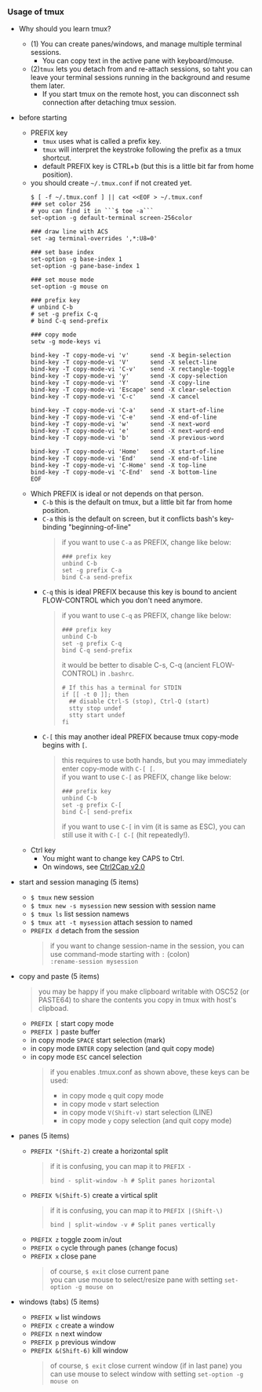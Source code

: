 ### Usage of tmux
- Why should you learn tmux?
  - (1) You can create panes/windows, and manage multiple terminal sessions.
    - You can copy text in the active pane with keyboard/mouse.
  - (2)```tmux``` lets you detach from and re-attach sessions, so taht you can leave your terminal sessions running in the background and resume them later.
    - If you start tmux on the remote host, you can disconnect ssh connection after detaching tmux session.
- before starting
  - PREFIX key
    - ```tmux``` uses what is called a prefix key. 
    - ```tmux``` will interpret the keystroke following the prefix as a tmux shortcut. 
    - default PREFIX key is CTRL+b (but this is a little bit far from home position).
  - you should create ```~/.tmux.conf``` if not created yet.
    ```
    $ [ -f ~/.tmux.conf ] || cat <<EOF > ~/.tmux.conf
    ### set color 256
    # you can find it in ```$ toe -a```
    set-option -g default-terminal screen-256color

    ### draw line with ACS
    set -ag terminal-overrides ',*:U8=0'

    ### set base index
    set-option -g base-index 1
    set-option -g pane-base-index 1

    ### set mouse mode
    set-option -g mouse on

    ### prefix key
    # unbind C-b
    # set -g prefix C-q
    # bind C-q send-prefix

    ### copy mode
    setw -g mode-keys vi
    
    bind-key -T copy-mode-vi 'v'      send -X begin-selection
    bind-key -T copy-mode-vi 'V'      send -X select-line
    bind-key -T copy-mode-vi 'C-v'    send -X rectangle-toggle
    bind-key -T copy-mode-vi 'y'      send -X copy-selection
    bind-key -T copy-mode-vi 'Y'      send -X copy-line
    bind-key -T copy-mode-vi 'Escape' send -X clear-selection
    bind-key -T copy-mode-vi 'C-c'    send -X cancel
    
    bind-key -T copy-mode-vi 'C-a'    send -X start-of-line
    bind-key -T copy-mode-vi 'C-e'    send -X end-of-line
    bind-key -T copy-mode-vi 'w'      send -X next-word
    bind-key -T copy-mode-vi 'e'      send -X next-word-end
    bind-key -T copy-mode-vi 'b'      send -X previous-word
    
    bind-key -T copy-mode-vi 'Home'   send -X start-of-line
    bind-key -T copy-mode-vi 'End'    send -X end-of-line
    bind-key -T copy-mode-vi 'C-Home' send -X top-line
    bind-key -T copy-mode-vi 'C-End'  send -X bottom-line
    EOF
    ```
  - Which PREFIX is ideal or not depends on that person.  
    - ```C-b```   this is the default on tmux, but a little bit far from home position.  
    - ```C-a```   this is the default on screen, but it conflicts bash's key-binding "beginning-of-line"  
      > if you want to use ```C-a``` as PREFIX, change like below:
      > ```
      > ### prefix key
      > unbind C-b
      > set -g prefix C-a
      > bind C-a send-prefix
      > ```
    - ```C-q```   this is ideal PREFIX because this key is bound to ancient FLOW-CONTROL which you don't need anymore.  
      > if you want to use ```C-q``` as PREFIX, change like below:
      > ```
      > ### prefix key
      > unbind C-b
      > set -g prefix C-q
      > bind C-q send-prefix
      > ```
      > it would be better to disable C-s, C-q (ancient FLOW-CONTROL) in ```.bashrc```.
      > ```
      > # If this has a terminal for STDIN
      > if [[ -t 0 ]]; then
      >   ## disable Ctrl-S (stop), Ctrl-Q (start)
      >   stty stop undef
      >   stty start undef
      > fi
      > ```
    - ```C-[```   this may another ideal PREFIX because tmux copy-mode begins with ```[```.  
      > this requires to use both hands, but you may immediately enter copy-mode with ```C-[ [```.  
      > if you want to use ```C-[``` as PREFIX, change like below:
      > ```
      > ### prefix key
      > unbind C-b
      > set -g prefix C-[
      > bind C-[ send-prefix
      > ```
      > if you want to use ```C-[``` in vim (it is same as ESC), you can still use it with ```C-[ C-[``` (hit repeatedly!).  
  - Ctrl key 
    - You might want to change key CAPS to Ctrl.
    - On windows, see [Ctrl2Cap v2.0](https://docs.microsoft.com/en-us/sysinternals/downloads/ctrl2cap)

- start and session managing (5 items)
  - ```$ tmux``` new session 
  - ```$ tmux new -s mysession``` new session with session name
  - ```$ tmux ls``` list session namews
  - ```$ tmux att -t mysession``` attach session to named
  - ```PREFIX d``` detach from the session
    > if you want to change session-name in the session, you can use command-mode starting with ```:``` (colon)  
    > ```:rename-session mysession``` 
- copy and paste (5 items)
  > you may be happy if you make clipboard writable with OSC52 (or PASTE64) to share the contents you copy in tmux with host's clipboad.
  
  - ```PREFIX [``` start copy mode
  - ```PREFIX ]``` paste buffer
  - in copy mode ```SPACE``` start selection (mark)
  - in copy mode ```ENTER``` copy selection (and quit copy mode)
  - in copy mode ```ESC``` cancel selection
    > if you enables .tmux.conf as shown above, these keys can be used: 
    > - in copy mode ```q``` quit copy mode
    > - in copy mode ```v``` start selection
    > - in copy mode ```V(Shift-v)``` start selection (LINE)
    > - in copy mode ```y``` copy selection (and quit copy mode)
- panes (5 items)
  - ```PREFIX "(Shift-2)``` create a horizontal split
    > if it is confusing, you can map it to ```PREFIX -```
    > ```
    > bind - split-window -h # Split panes horizontal
    > ```
  - ```PREFIX %(Shift-5)``` create a virtical split
    > if it is confusing, you can map it to ```PREFIX |(Shift-\)```
    > ```
    > bind | split-window -v # Split panes vertically
    > ```
  - ```PREFIX z``` toggle zoom in/out
  - ```PREFIX o``` cycle through panes (change focus)
  - ```PREFIX x``` close pane
    > of course, ```$ exit``` close current pane  
    > you can use mouse to select/resize pane with setting ```set-option -g mouse on```
- windows (tabs)  (5 items)
  - ```PREFIX w``` list windows
  - ```PREFIX c``` create a window
  - ```PREFIX n``` next window
  - ```PREFIX p``` previous window
  - ```PREFIX &(Shift-6)``` kill window
    > of course, ```$ exit``` close current window (if in last pane)
    > you can use mouse to select window with setting ```set-option -g mouse on```
